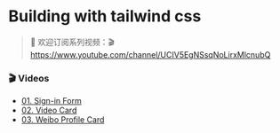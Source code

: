 # Building with tailwind css

> 🤟 欢迎订阅系列视频：🎬 https://www.youtube.com/channel/UCIV5EgNSsqNoLirxMlcnubQ

### 🎬 Videos

- [01. Sign-in Form](https://youtu.be/9ehzH3uFB6g)
- [02. Video Card](https://youtu.be/gHFWmJRJiQQ)
- [03. Weibo Profile Card](https://youtu.be/6AkzVRkvxVQ)
